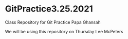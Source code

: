 # GitPractice3.25.2021
Class Repository for Git Practice
Papa Ghansah

We will be using this repository on Thursday
Lee McPeters
